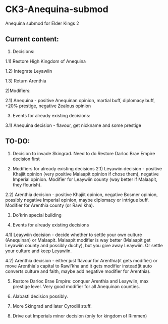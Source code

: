 # CK3-Anequina-submod
Anequina submod for Elder Kings 2

## Current content:

1) Decisions:

1.1) Restore High Kingdom of Anequina

1.2) Integrate Leyawiin

1.3) Return Arenthia

2)Modifiers:

2.1) Anequina - positive Anequinan opinion, martial buff, diplomacy buff, +20% prestige, negative Zealous opinion

3) Events for already existing decisions:

3.1) Anequina decision - flavour, get nickname and some prestige

## TO-DO:

1) Decision to invade Skingrad. Need to do Restore Darloc Brae Empire decision first

2) Modifiers for already existing decisions
2.1) Leyawiin decision - positive Khajiit opinion (very positive Malaapit opinion if chose them), negative Imperial opinion. Modifier for Leaywiin county (way better if Malaapit, they flourish).

2.2) Arenthia decision - positive Khajiit opinion, negative Bosmer opinion, possibly negative Imperial opinion, maybe diplomacy or intrigue buff. Modifier for Arenthia county (or Rawl'kha).

3) Do'krin special building 

4) Events for already existing decisions

4.1) Leaywiin decision - decide whether to settle your own culture (Anequinan) or Malaapit. Malaapit modifier is way better (Malaapit get Leyawiin county and possibly duchy), but you give away Leaywiin. Or settle your culture and keep Leyawiin.

4.2) Arenthia decision - either just flavour for Arenthia(it gets modifier) or move Arenthia's capital to Rawl'kha and it gets modifier instead(it auto converts culture and faith, maybe add negative modifier for Arenthia).

5) Restore Darloc Brae Empire: conquer Arenthia and Leaywiin, max prestige level. Very good modifier for all Anequinan counties.

6) Alabasti decision possibly.

7) More Skingrad and later Cyrodiil stuff.

8) Drive out Imperials minor decision (only for kingdom of Rimmen)